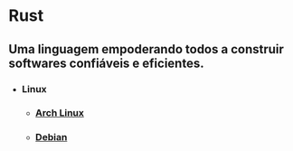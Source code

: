 
# Rust

## Uma linguagem empoderando todos a construir softwares confiáveis e eficientes.

  * ### Linux
    - ### [Arch Linux](./linux/arch.md)
    - ### [Debian](./linux/debian.md)
